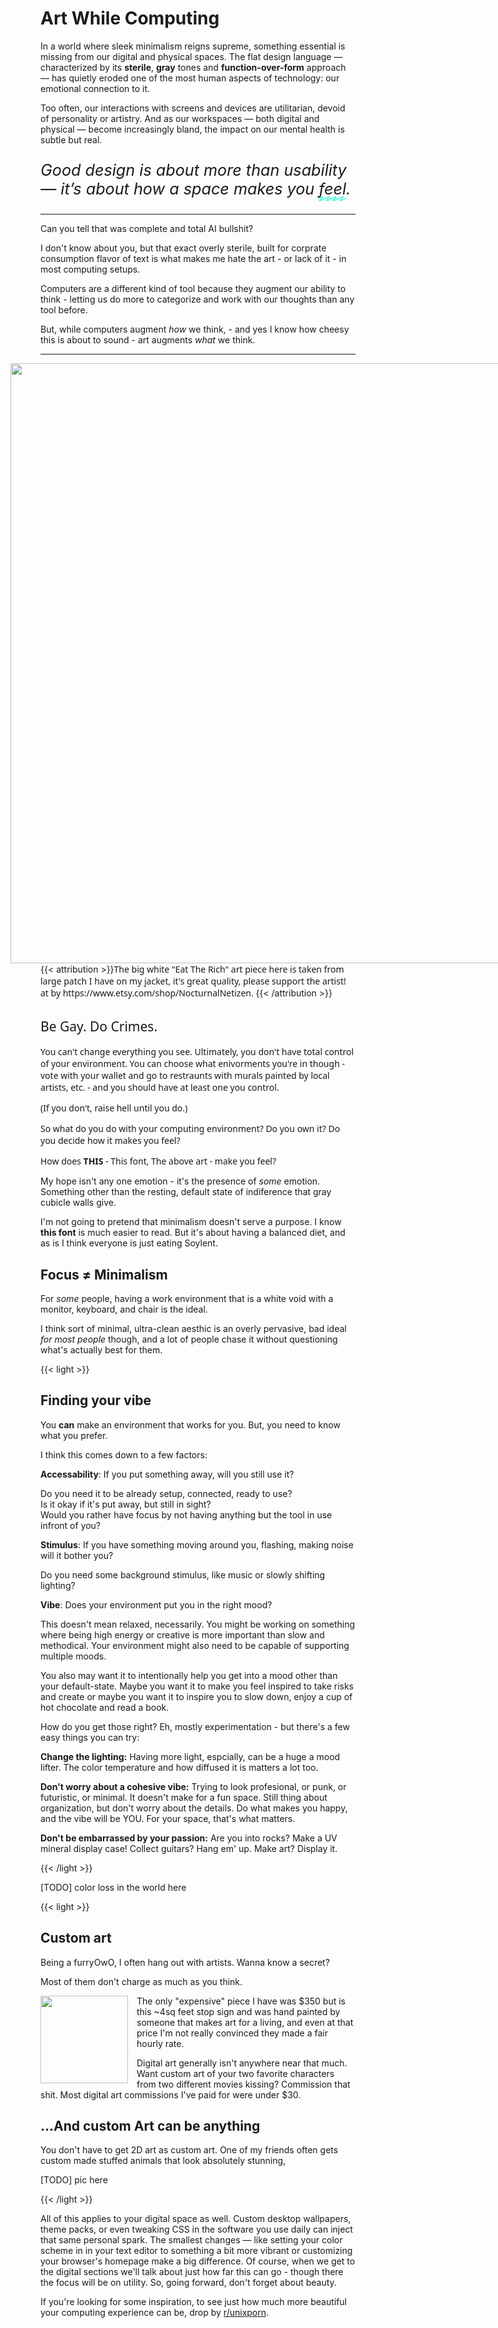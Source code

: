 # Art While Computing

In a world where sleek minimalism reigns supreme, something essential is missing from our digital and physical spaces. The flat design language — characterized by its **sterile**, **gray** tones and **function-over-form** approach — has quietly eroded one of the most human aspects of technology: our emotional connection to it.

Too often, our interactions with screens and devices are utilitarian, devoid of personality or artistry. And as our workspaces — both digital and physical — become increasingly bland, the impact on our mental health is subtle but real.

<style>
.fancy {
  position: relative;
  white-space: nowrap;
  &:after {
    --deco-height: 0.3125em;
    content: "";
    position: absolute;
    left: 0;
    right: 0;
    bottom: calc(var(--deco-height) * -0.625);
    height: var(--deco-height);
    background-image: url("data:image/svg+xml,%3Csvg width='100' height='64' fill='none' xmlns='http://www.w3.org/2000/svg'%3E%3Cg clip-path='url(%23a)'%3E%3Cpath d='M-17 30.5C-1 22 72-4 54 13 37.9 28.2-2.5 57.5 16 55.5s72-29 104-40' stroke='%2300FDCF' stroke-width='10'/%3E%3C/g%3E%3Cdefs%3E%3CclipPath id='a'%3E%3Cpath fill='%23fff' d='M0 0h100v64H0z'/%3E%3C/clipPath%3E%3C/defs%3E%3C/svg%3E%0A");
    background-size: auto 100%;
    background-repeat: round;
    background-position: 0em;
  }
}
</style>

<div style="font-size: 1.8em;text-wrap: balance;">

*Good design is about more than usability — it’s about how a space makes you <span class="fancy">feel</span>.*

</div>

---

Can you tell that was complete and total AI bullshit?

I don't know about you, but that exact overly sterile, built for corprate consumption flavor of text is what makes me hate the art - or lack of it - in most computing setups.

Computers are a different kind of tool because they augment our ability to think - letting us do more to categorize and work with our thoughts than any tool before.

But, while computers augment *how* we think, - and yes I know how cheesy this is about to sound - art augments *what* we think.

---
<style>
.punk-text {
  font-family: "Lacquer", system-ui !important;
  font-weight: 400;
  font-style: normal;
}

.punk-header {
  position: relative;
  width: 100vw !important;
  max-width: 100vw !important;
  margin-left: calc(-1 * (50vw - 50%)); /* Center and overflow both sides */
  margin-right: calc(-1 * (50vw - 50%));
  overflow: visible;
  display: flex;
  justify-content: center;
  align-items: flex-start;
  z-index: 1;
}

.punk-header img.punk-img {
  display: block;
  width: 110vw;
  height: auto;
  object-fit: contain;
  pointer-events: none;
  user-select: none;
  margin-left: -5vw;
  margin-right: -5vw;
}

@media screen and (max-width: 1000px) {
  .punk-header {
    margin-left: -5vw; !important;
    margin-right: -5vw !important;
  }
  .punk-header img.punk-img {
    width: 110vw;
    min-width: 0;
    max-width: 110vw;
    margin-left: -5vw;
    margin-right: -5vw;
  }
}

</style>

<div class="punk-header">
  <img src="/hci/punk_wip_drawing.svg" alt=" " class="punk-header punk-img">
</div>
{{< attribution >}}<span class="punk-text">The big white "Eat The Rich" art piece here is taken from large patch I have on my jacket, it's great quality, please support the artist! at by https://www.etsy.com/shop/NocturnalNetizen. </span>{{< /attribution >}}

<link rel="preconnect" href="https://fonts.googleapis.com">
<link rel="preconnect" href="https://fonts.gstatic.com" crossorigin>
<link href="https://fonts.googleapis.com/css2?family=Lacquer&display=swap" rel="stylesheet">

<div class="punk-text">

<h2 class="punk-text"> Be Gay. Do Crimes.</h2>

You can't change everything you see. Ultimately, you don't have total control of your environment. You can choose what enivorments you're in though - vote with your wallet and go to restraunts with murals painted by local artists, etc. - and you should have at least one you control.

(If you don't, raise hell until you do.)

So what do you do with your computing environment? Do you own it? Do you decide how it makes you feel?

How does **THIS** - This font, The above art - make you feel?

</div>

My hope isn't any one emotion - it's the presence of *some* emotion. Something other than the resting, default state of indiference that gray cubicle walls give.

I'm not going to pretend that minimalism doesn't serve a purpose. I know **this font** is much easier to read. But it's about having a balanced diet, and as is I think everyone is just eating Soylent.

## Focus ≠ Minimalism

For *some* people, having a work environment that is a white void with a monitor, keyboard, and chair is the ideal.

I think sort of minimal, ultra-clean aesthic is an overly pervasive, bad ideal *for most people* though, and a lot of people chase it without questioning what's actually best for them.

{{< light >}}
</br>

## Finding your vibe

You **can** make an environment that works for you. But, you need to know what you prefer.

I think this comes down to a few factors:

**Accessability**: If you put something away, will you still use it?

Do you need it to be already setup, connected, ready to use?</br>
Is it okay if it's put away, but still in sight?</br>
Would you rather have focus by not having anything but the tool in use infront of you?

**Stimulus**: If you have something moving around you, flashing, making noise will it bother you?

Do you need some background stimulus, like music or slowly shifting lighting?

**Vibe**: Does your environment put you in the right mood? 

This doesn't mean relaxed, necessarily. You might be working on something where being high energy or creative is more important than slow and methodical. Your environment might also need to be capable of supporting multiple moods.

You also may want it to intentionally help you get into a mood other than your default-state. Maybe you want it to make you feel inspired to take risks and create or maybe you want it to inspire you to slow down, enjoy a cup of hot chocolate and read a book.

How do you get those right? Eh, mostly experimentation - but there's a few easy things you can try:

**Change the lighting:** Having more light, espcially, can be a huge a mood lifter. The color temperature and how diffused it is matters a lot too.

**Don't worry about a cohesive vibe:** Trying to look profesional, or punk, or futuristic, or minimal. It doesn't make for a fun space. Still thing about organization, but don't worry about the details. Do what makes you happy, and the vibe will be YOU. For your space, that's what matters.

**Don't be embarrassed by your passion:** Are you into rocks? Make a UV mineral display case! Collect guitars? Hang em' up. Make art? Display it.

{{< /light >}}


[TODO] color loss in the world here

{{< light >}}

## Custom art

Being a furry<footnote>OwO</footnote>, I often hang out with artists. Wanna know a secret?

Most of them don't charge as much as you think.

<img src="/nonfree/character/sign_transp-1.webp" alt=" " class="lg-no-shadow" style="height:10em;float:left;margin-right: 1em;">

The only "expensive" piece I have was $350 but is this ~4sq feet stop sign and was hand painted by someone that makes art for a living, and even at that price I'm not really convinced they made a fair hourly rate.

<div class="clr"></div>

Digital art generally isn't anywhere near that much. Want custom art of your two favorite characters from two different movies kissing? Commission that shit. Most digital art commissions I've paid for were under $30.

## ...And custom Art can be anything

You don't have to get 2D art as custom art. One of my friends often gets custom made stuffed animals that look absolutely stunning,

[TODO] pic here

{{< /light >}}


All of this applies to your digital space as well. Custom desktop wallpapers, theme packs, or even tweaking CSS in the software you use daily can inject that same personal spark. The smallest changes — like setting your color scheme in in your text editor to something a bit more vibrant or customizing your browser's homepage make a big difference. Of course, when we get to the digital sections we'll talk about just how far this can go - though there the focus will be on utility. So, going forward, don't forget about beauty.

If you're looking for some inspiration, to see just how much more beautiful your computing experience can be, drop by [r/unixporn](https://www.reddit.com/r/unixporn/).
